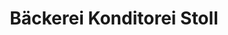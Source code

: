 ---
title: "Bäckerei Konditorei Stoll"
url: /lehrensteinsfeld/baeckerei-konditorei-stoll/
shop: Bäckerei
---